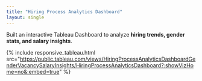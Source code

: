 ```yaml
---
title: "Hiring Process Analytics Dashboard"
layout: single
---
```


Built an interactive Tableau Dashboard to analyze **hiring trends, gender stats, and salary insights**.  

{% include responsive_tableau.html src="https://public.tableau.com/views/HiringProcessAnalyticsDashboardGenderVacancySalaryInsights/HiringProcessAnalyticsDashboard?:showVizHome=no&:embed=true" %}
